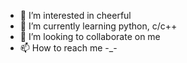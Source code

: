 - 👀 I’m interested in cheerful
- 🌱 I’m currently learning python, c/c++
- 💞️ I’m looking to collaborate on me
- 📫 How to reach me -_-

<!---
staserix/staserix is a ✨ special ✨ repository because its `README.md` (this file) appears on your GitHub profile.
You can click the Preview link to take a look at your changes.
--->
